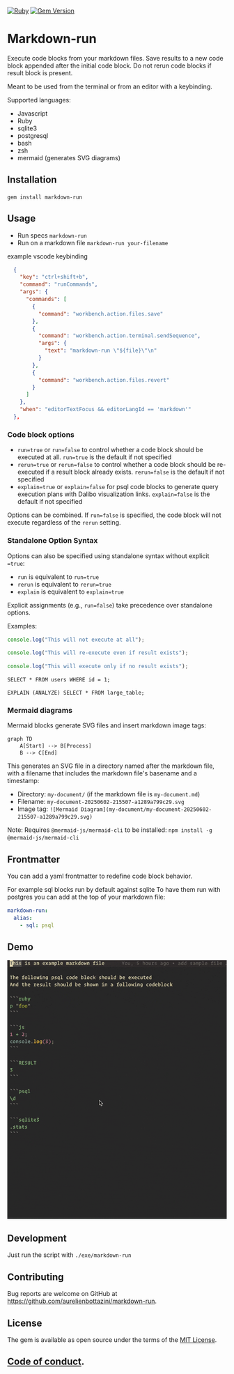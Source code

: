 [![Ruby](https://github.com/aurelienbottazini/markdown-run/actions/workflows/main.yml/badge.svg)](https://github.com/aurelienbottazini/markdown-run/actions/workflows/main.yml) [![Gem Version](https://badge.fury.io/rb/markdown-run.svg)](https://badge.fury.io/rb/markdown-run)

# Markdown-run

Execute code blocks from your markdown files.
Save results to a new code block appended after the initial code block.
Do not rerun code blocks if result block is present.

Meant to be used from the terminal or from an editor with a keybinding.

Supported languages:

- Javascript
- Ruby
- sqlite3
- postgresql
- bash
- zsh
- mermaid (generates SVG diagrams)

## Installation

`gem install markdown-run`

## Usage

- Run specs `markdown-run`
- Run on a markdown file `markdown-run your-filename`

example vscode keybinding

```json
  {
    "key": "ctrl+shift+b",
    "command": "runCommands",
    "args": {
      "commands": [
        {
          "command": "workbench.action.files.save"
        },
        {
          "command": "workbench.action.terminal.sendSequence",
          "args": {
            "text": "markdown-run \"${file}\"\n"
          }
        },
        {
          "command": "workbench.action.files.revert"
        }
      ]
    },
    "when": "editorTextFocus && editorLangId == 'markdown'"
  },
```

### Code block options

- `run=true` or `run=false` to control whether a code block should be executed at all. `run=true` is the default if not specified
- `rerun=true` or `rerun=false` to control whether a code block should be re-executed if a result block already exists. `rerun=false` is the default if not specified
- `explain=true` or `explain=false` for psql code blocks to generate query execution plans with Dalibo visualization links. `explain=false` is the default if not specified

Options can be combined. If `run=false` is specified, the code block will not execute regardless of the `rerun` setting.

### Standalone Option Syntax

Options can also be specified using standalone syntax without explicit `=true`:

- `run` is equivalent to `run=true`
- `rerun` is equivalent to `rerun=true`
- `explain` is equivalent to `explain=true`

Explicit assignments (e.g., `run=false`) take precedence over standalone options.

Examples:

```js run=false
console.log("This will not execute at all");
```

```js rerun
console.log("This will re-execute even if result exists");
```

```js run=true rerun=false
console.log("This will execute only if no result exists");
```

```psql explain
SELECT * FROM users WHERE id = 1;
```

```psql explain=true
EXPLAIN (ANALYZE) SELECT * FROM large_table;
```

### Mermaid diagrams

Mermaid blocks generate SVG files and insert markdown image tags:

```mermaid
graph TD
    A[Start] --> B[Process]
    B --> C[End]
```

This generates an SVG file in a directory named after the markdown file, with a filename that includes the markdown file's basename and a timestamp:

- Directory: `my-document/` (if the markdown file is `my-document.md`)
- Filename: `my-document-20250602-215507-a1289a799c29.svg`
- Image tag: `![Mermaid Diagram](my-document/my-document-20250602-215507-a1289a799c29.svg)`

Note: Requires `@mermaid-js/mermaid-cli` to be installed: `npm install -g @mermaid-js/mermaid-cli`

## Frontmatter

You can add a yaml frontmatter to redefine code block behavior.

For example sql blocks run by default against sqlite
To have them run with postgres you can add at the top of your markdown file:

```yaml
markdown-run:
  alias:
    - sql: psql
```

## Demo

![VSCode Usage](docs/markdown-run-vscode.gif)

## Development

Just run the script with `./exe/markdown-run`

## Contributing

Bug reports are welcome on GitHub at https://github.com/aurelienbottazini/markdown-run.

## License

The gem is available as open source under the terms of the [MIT License](https://opensource.org/licenses/MIT).

## [Code of conduct](https://github.com/aurelienbottazini/markdown-run/blob/main/CODE_OF_CONDUCT.md).
